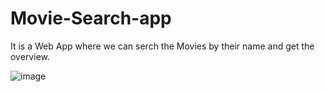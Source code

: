 # Movie-Search-app
It is a Web App where we can serch the Movies by their name and get the overview.


![image](https://user-images.githubusercontent.com/107163858/175853407-85ecbdcd-5681-4e03-9419-42ab155ce764.png)
